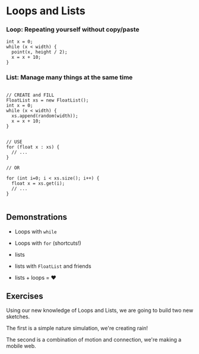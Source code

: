 # Loops and Lists

### Loop: Repeating yourself without copy/paste

```
int x = 0;
while (x < width) {
  point(x, height / 2);
  x = x + 10;
}
```

### List: Manage many things at the same time

```

// CREATE and FILL
FloatList xs = new FloatList();
int x = 0;
while (x < width) {
  xs.append(random(width));
  x = x + 10;
}


// USE
for (float x : xs) {
  // ...
}

// OR

for (int i=0; i < xs.size(); i++) {
  float x = xs.get(i);
  // ...
}


```

## Demonstrations

- Loops with `while`
- Loops with `for` (shortcuts!)

- lists
- lists with `FloatList` and friends
- lists + loops = ❤️


## Exercises

Using our new knowledge of Loops and Lists, we are going to build two new sketches.

The first is a simple nature simulation, we're creating rain!

The second is a combination of motion and connection, we're making a mobile web.
